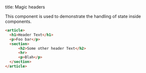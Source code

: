 title: Magic headers

This component is used to demonstrate the handling of state inside components.

```html
<article>
  <h1>Header Text</h1>
  <p>Foo bar</p>
  <section>
      <h2>Some other header Text</h2>
      <hr>
      <p>Blah</p>
  </section>    
</article>
```
